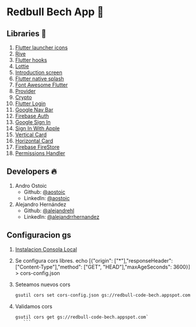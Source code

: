 # Redbull Bech App :battery:

## Libraries :toolbox:

1. [Flutter launcher icons](https://pub.dev/packages/flutter_launcher_icons)
2. [Rive](https://pub.dev/packages/rive)
3. [Flutter hooks](https://pub.dev/packages/flutter_hooks)
4. [Lottie](https://pub.dev/packages/lottie)
5. [Introduction screen](https://pub.dev/packages/introduction_screen)
6. [Flutter native splash](https://pub.dev/packages/flutter_native_splash)
7. [Font Awesome Flutter](https://pub.dev/packages/font_awesome_flutter)
8. [Provider](https://pub.dev/packages/provider)
9. [Crypto](https://pub.dev/packages/crypto)
10. [Flutter Login](https://pub.dev/packages/flutter_login)
11. [Google Nav Bar](https://pub.dev/packages/google_nav_bar)
12. [Firebase Auth](https://pub.dev/packages/firebase_auth)
13. [Google Sign In](https://pub.dev/packages/google_sign_in)
14. [Sign In With Apple](https://pub.dev/packages/sign_in_with_apple)
15. [Vertical Card](https://pub.dev/packages/vertical_card_pager)
16. [Horizontal Card](https://pub.dev/packages/horizontal_card_pager)
17. [Firebase FireStore](https://pub.dev/packages/cloud_firestore)
18. [Permissions Handler](https://pub.dev/packages/permission_handler)

## Developers :fire:

1. Andro Ostoic
   - Github: [@aostoic](https://github.com/aostoic)
   - LinkedIn: [@aostoic](https://www.linkedin.com/in/aostoic/)
2. Alejandro Hernández
   - Github: [@alejandrehl]()
   - LinkedIn: [@alejandrrhernandez](https://www.linkedin.com/in/alejandrrhernandez/)

## Configuracion gs

1. [Instalacion Consola Local](https://cloud.google.com/storage/docs/gsutil_install)

2. Se configura cors libres.
   echo [{"origin": ["*"],"responseHeader": ["Content-Type"],"method": ["GET", "HEAD"],"maxAgeSeconds": 3600}] > cors-config.json

3. Seteamos nuevos cors

   ```txt
   gsutil cors set cors-config.json gs://redbull-code-bech.appspot.com`
   ```

4. Validamos cors
   ````txt
   gsutil cors get gs://redbull-code-bech.appspot.com`
      ```
   ````

